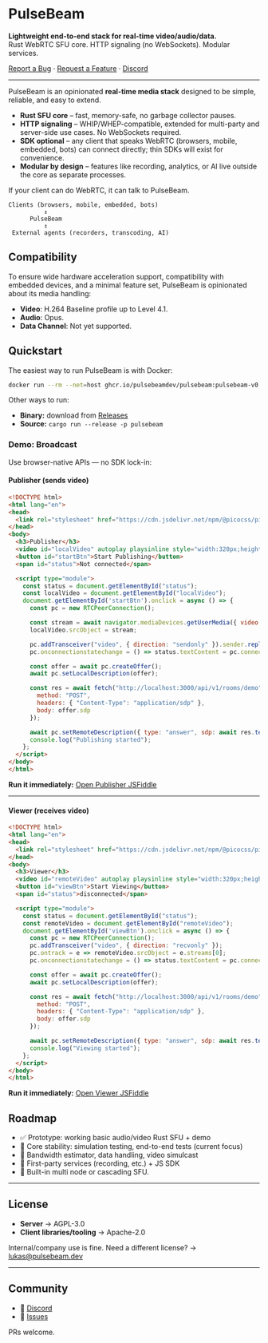# PulseBeam

**Lightweight end-to-end stack for real-time video/audio/data.**  
Rust WebRTC SFU core. HTTP signaling (no WebSockets). Modular services.  

[Report a Bug](https://github.com/pulsebeamdev/pulsebeam/issues) · [Request a Feature](https://github.com/pulsebeamdev/pulsebeam/issues) · [Discord](https://discord.gg/Bhd3t9afuB)

---

PulseBeam is an opinionated **real-time media stack** designed to be simple, reliable, and easy to extend.  

- **Rust SFU core** – fast, memory-safe, no garbage collector pauses.  
- **HTTP signaling** – WHIP/WHEP-compatible, extended for multi-party and server-side use cases. No WebSockets required.  
- **SDK optional** – any client that speaks WebRTC (browsers, mobile, embedded, bots) can connect directly; thin SDKs will exist for convenience. 
- **Modular by design** – features like recording, analytics, or AI live outside the core as separate processes.  

If your client can do WebRTC, it can talk to PulseBeam.

```
Clients (browsers, mobile, embedded, bots)
          ↕
      PulseBeam
          ↕
 External agents (recorders, transcoding, AI)
```

## Compatibility

To ensure wide hardware acceleration support, compatibility with embedded devices, and a minimal feature set, PulseBeam is opinionated about its media handling:

* **Video**: H.264 Baseline profile up to Level 4.1.
* **Audio**: Opus.
* **Data Channel**: Not yet supported.

## Quickstart

The easiest way to run PulseBeam is with Docker:

```bash
docker run --rm --net=host ghcr.io/pulsebeamdev/pulsebeam:pulsebeam-v0.1.11
````

Other ways to run:

* **Binary:** download from [Releases](https://github.com/pulsebeamdev/pulsebeam/releases)
* **Source:** `cargo run --release -p pulsebeam`


### Demo: Broadcast

Use browser-native APIs — no SDK lock-in:

#### Publisher (sends video)

```html
<!DOCTYPE html>
<html lang="en">
<head>
  <link rel="stylesheet" href="https://cdn.jsdelivr.net/npm/@picocss/pico@2/css/pico.min.css">
</head>
<body>
  <h3>Publisher</h3>
  <video id="localVideo" autoplay playsinline style="width:320px;height:240px;border:1px solid #ccc;"></video>
  <button id="startBtn">Start Publishing</button>
  <span id="status">Not connected</span>

  <script type="module">
    const status = document.getElementById("status");
    const localVideo = document.getElementById("localVideo");
    document.getElementById('startBtn').onclick = async () => {
      const pc = new RTCPeerConnection();

      const stream = await navigator.mediaDevices.getUserMedia({ video: true, audio: false });
      localVideo.srcObject = stream;

      pc.addTransceiver("video", { direction: "sendonly" }).sender.replaceTrack(stream.getVideoTracks()[0]);
      pc.onconnectionstatechange = () => status.textContent = pc.connectionState;

      const offer = await pc.createOffer();
      await pc.setLocalDescription(offer);

      const res = await fetch("http://localhost:3000/api/v1/rooms/demo", {
        method: "POST",
        headers: { "Content-Type": "application/sdp" },
        body: offer.sdp
      });

      await pc.setRemoteDescription({ type: "answer", sdp: await res.text() });
      console.log("Publishing started");
    };
  </script>
</body>
</html>
````

**Run it immediately:** [Open Publisher JSFiddle](https://jsfiddle.net/lherman/0bqe6xnv/)

---

#### Viewer (receives video)

```html
<!DOCTYPE html>
<html lang="en">
<head>
  <link rel="stylesheet" href="https://cdn.jsdelivr.net/npm/@picocss/pico@2/css/pico.min.css">
</head>
<body>
  <h3>Viewer</h3>
  <video id="remoteVideo" autoplay playsinline style="width:320px;height:240px;border:1px solid #ccc;"></video>
  <button id="viewBtn">Start Viewing</button>
  <span id="status">disconnected</span>

  <script type="module">
    const status = document.getElementById("status");
    const remoteVideo = document.getElementById("remoteVideo");
    document.getElementById('viewBtn').onclick = async () => {
      const pc = new RTCPeerConnection();
      pc.addTransceiver("video", { direction: "recvonly" });
      pc.ontrack = e => remoteVideo.srcObject = e.streams[0];
      pc.onconnectionstatechange = () => status.textContent = pc.connectionState;

      const offer = await pc.createOffer();
      await pc.setLocalDescription(offer);

      const res = await fetch("http://localhost:3000/api/v1/rooms/demo", {
        method: "POST",
        headers: { "Content-Type": "application/sdp" },
        body: offer.sdp
      });

      await pc.setRemoteDescription({ type: "answer", sdp: await res.text() });
      console.log("Viewing started");
    };
  </script>
</body>
</html>
```

**Run it immediately:** [Open Viewer JSFiddle](https://jsfiddle.net/lherman/xotv9h6m)

## Roadmap

* ✅ Prototype: working basic audio/video Rust SFU + demo
* 🚧 Core stability: simulation testing, end-to-end tests (current focus)
* 📅 Bandwidth estimator, data handling, video simulcast
* 📅 First-party services (recording, etc.) + JS SDK
* 📅 Built-in multi node or cascading SFU.

---

## License

* **Server** → AGPL-3.0
* **Client libraries/tooling** → Apache-2.0

Internal/company use is fine.
Need a different license? → [lukas@pulsebeam.dev](mailto:lukas@pulsebeam.dev)

---

## Community

* 💬 [Discord](https://discord.gg/Bhd3t9afuB)
* 🐛 [Issues](https://github.com/pulsebeamdev/pulsebeam/issues)

PRs welcome.

